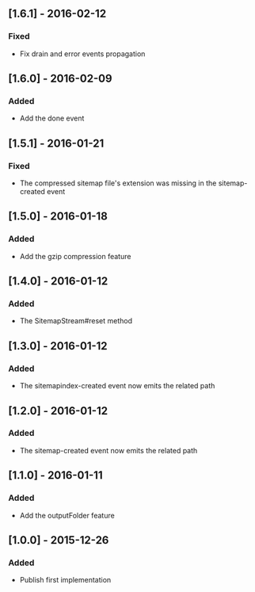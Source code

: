 ## [1.6.1] - 2016-02-12
### Fixed
- Fix drain and error events propagation

## [1.6.0] - 2016-02-09
### Added
- Add the done event

## [1.5.1] - 2016-01-21
### Fixed
- The compressed sitemap file's extension was missing in the sitemap-created event

## [1.5.0] - 2016-01-18
### Added
- Add the gzip compression feature

## [1.4.0] - 2016-01-12
### Added
- The SitemapStream#reset method

## [1.3.0] - 2016-01-12
### Added
- The sitemapindex-created event now emits the related path

## [1.2.0] - 2016-01-12
### Added
- The sitemap-created event now emits the related path

## [1.1.0] - 2016-01-11
### Added
- Add the outputFolder feature

## [1.0.0] - 2015-12-26
### Added
- Publish first implementation
